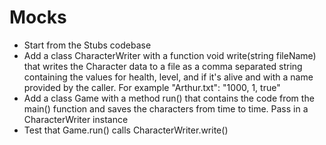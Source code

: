 # Mocks

* Start from the Stubs codebase
* Add a class CharacterWriter with a function void write(string fileName) that writes the Character data to a file as a comma separated string containing the values for health, level, and if it's alive and with a name provided by the caller. For example "Arthur.txt": "1000, 1, true"
* Add a class Game with a method run() that contains the code from the main() function and saves the characters from time to time. Pass in a CharacterWriter instance
* Test that Game.run() calls CharacterWriter.write()
